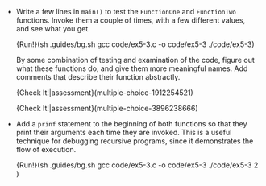 * Write a few lines in `main()` to test the `FunctionOne` and `FunctionTwo` functions. Invoke them a couple of times, with a few different values, and see what you get.  

  {Run!}(sh .guides/bg.sh gcc code/ex5-3.c -o code/ex5-3 ./code/ex5-3)

  By some combination of testing and examination of the code, figure out what these functions do, and give them more meaningful names.  Add comments that describe their function abstractly.

  {Check It!|assessment}(multiple-choice-1912254521)

  {Check It!|assessment}(multiple-choice-3896238666)


* Add a `prinf` statement to the beginning of both functions so that they print their arguments each time they are invoked.  This is a useful technique for debugging recursive programs, since it demonstrates the flow of execution.

  {Run!}(sh .guides/bg.sh gcc code/ex5-3.c -o code/ex5-3 ./code/ex5-3 2 )
